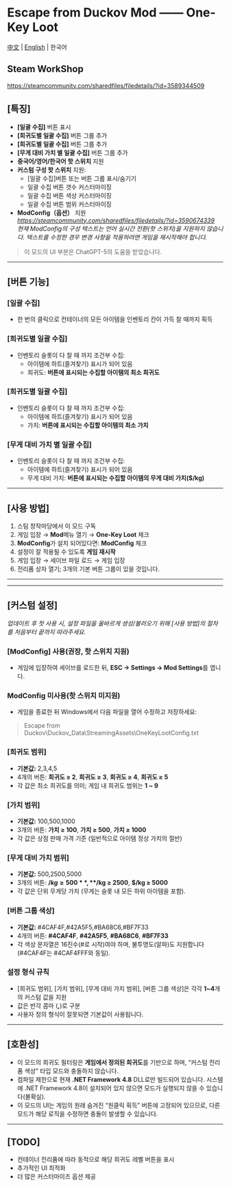 # Escape from Duckov Mod —— One-Key Loot

[中文](README.md) | [English](README_EN.md) | 한국어

## Steam WorkShop

<https://steamcommunity.com/sharedfiles/filedetails/?id=3589344509>

## [특징]

- **[일괄 수집]** 버튼 표시
- **[희귀도별 일괄 수집]** 버튼 그룹 추가
- **[희귀도별 일괄 수집]** 버튼 그룹 추가
- **[무게 대비 가치 별 일괄 수집]** 버튼 그룹 추가
- **중국어/영어/한국어 핫 스위치** 지원
- **커스텀 구성 핫 스위치** 지원:
  - [일괄 수집]버튼 또는 버튼 그룹 표시/숨기기
  - 일괄 수집 버튼 갯수 커스터마이징
  - 일괄 수집 버튼 색상 커스터마이징
  - 일괄 수집 버튼 범위 커스터마이징
- **ModConfig（옵션）** 지원  
  *<https://steamcommunity.com/sharedfiles/filedetails/?id=3590674339>*  
  *현재 ModConfig의 구성 텍스트는 언어 실시간 전환(핫 스위치)을 지원하지 않습니다. 텍스트를 수정한 경우 변경 사항을 적용하려면 게임을 재시작해야 합니다.*

> 이 모드의 UI 부분은 ChatGPT-5의 도움을 받았습니다.

---

## [버튼 기능]

### [일괄 수집]

- 한 번의 클릭으로 컨테이너의 모든 아이템을 인벤토리 칸이 가득 찰 때까지 획득 

### [희귀도별 일괄 수집]

- 인벤토리 슬롯이 다 찰 때 까지 조건부 수집:
  - 아이템에 하트(즐겨찾기) 표시가 되어 있음
  - 희귀도: **버튼에 표시되는 수집할 아이템의 최소 희귀도**

### [희귀도별 일괄 수집]

- 인벤토리 슬롯이 다 찰 때 까지 조건부 수집:
  - 아이템에 하트(즐겨찾기) 표시가 되어 있음
  - 가치: **버튼에 표시되는 수집할 아이템의 최소 가치**

### [무게 대비 가치 별 일괄 수집]

- 인벤토리 슬롯이 다 찰 때 까지 조건부 수집:
  - 아이템에 하트(즐겨찾기) 표시가 되어 있음
  - 무게 대비 가치: **버튼에 표시되는 수집할 아이템의 무게 대비 가치($/kg)**

---

## [사용 방법]

1. 스팀 창작마당에서 이 모드 구독
2. 게임 입장 → **Mod**메뉴 열기 → **One-Key Loot** 체크
3. **ModConfig**가 설치 되어있다면: **ModConfig** 체크
4. 설정이 잘 적용될 수 있도록 **게임 재시작**
5. 게임 입장 → 세이브 파일 로드 → 게임 입장
6. 전리품 상자 열기; 3개의 기본 버튼 그룹이 있을 것입니다.

---

---

## [커스텀 설정]

*업데이트 후 첫 사용 시, 설정 파일을 올바르게 생성/불러오기 위해 [사용 방법]의 절차를 처음부터 끝까지 따라주세요.*

### [ModConfig] 사용(권장, 핫 스위치 지원)

- 게임에 입장하여 세이브를 로드한 뒤, **ESC → Settings → Mod Settings**를 엽니다.

### ModConfig 미사용(핫 스위치 미지원)

- 게임을 종료한 뒤 Windows에서 다음 파일을 열어 수정하고 저장하세요:

> Escape from Duckov\Duckov_Data\StreamingAssets\OneKeyLootConfig.txt

### [희귀도 범위]

- **기본값:** 2,3,4,5
- 4개의 버튼: **희귀도 ≥ 2**, **희귀도 ≥ 3**, **희귀도 ≥ 4**, **희귀도 ≥ 5**
- 각 값은 최소 희귀도를 의미; 게임 내 희귀도 범위는 **1 ~ 9**

### [가치 범위]

- **기본값:** 100,500,1000
- 3개의 버튼: **가치 ≥ 100**, **가치 ≥ 500**, **가치 ≥ 1000**
- 각 값은 상점 판매 가격 기준 (일반적으로 아이템 정상 가치의 절반)

### [무게 대비 가치 범위]

- **기본값:** 500,2500,5000
- 3개의 버튼: **$/kg ≥ 500**, **$/kg ≥ 2500**, **$/kg ≥ 5000**
- 각 값은 단위 무게당 가치 (무게는 슬롯 내 모든 하위 아이템을 포함).

### [버튼 그룹 색상]

- **기본값:** #4CAF4F,#42A5F5,#BA68C6,#BF7F33
- 4개의 버튼: **#4CAF4F**, **#42A5F5**, **#BA68C6**, **#BF7F33**
- 각 색상 문자열은 16진수(#로 시작)여야 하며, 불투명도(알파)도 지원합니다(#4CAF4F는 #4CAF4FFF와 동일).

### 설정 형식 규칙

- [희귀도 범위], [가치 범위], [무게 대비 가치 범위], [버튼 그룹 색상]은 각각 **1~4**개의 커스텀 값을 지원
- 값은 반각 콤마 (**,**)로 구분
- 사용자 정의 형식이 잘못되면 기본값이 사용됩니다.

---

## [호환성]

- 이 모드의 희귀도 필터링은 **게임에서 정의된 희귀도**를 기반으로 하며, “커스텀 전리품 색상” 타입 모드와 충돌하지 않습니다.
- 컴파일 제한으로 현재 **.NET Framework 4.8** DLL로만 빌드되어 있습니다. 시스템에 .NET Framework 4.8이 설치되어 있지 않으면 모드가 실행되지 않을 수 있습니다(불확실).
- 이 모드의 UI는 게임의 원래 숨겨진 “원클릭 획득” 버튼에 고정되어 있으므로, 다른 모드가 해당 로직을 수정하면 충돌이 발생할 수 있습니다.

---

## [TODO]

- 컨테이너 전리품에 따라 동적으로 해당 희귀도 레벨 버튼을 표시
- 추가적인 UI 최적화
- 더 많은 커스터마이즈 옵션 제공

